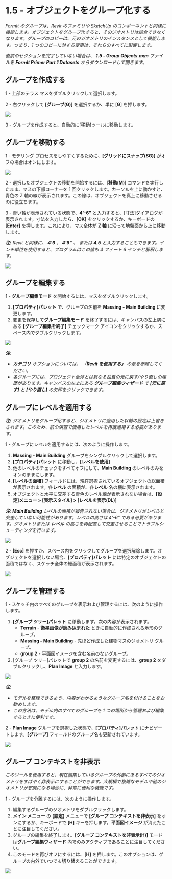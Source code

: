 # 1.5 - オブジェクトをグループ化する

_FormIt のグループは、Revit のファミリや SketchUp のコンポーネントと同様に機能します。オブジェクトをグループ化すると、そのジオメトリは結合できなくなります。グループのコピーは、元のジオメトリのインスタンスとして機能します。つまり、1 つのコピーに対する変更は、それらのすべてに影響します。_

_直前のセクションを完了していない場合は、_ _**1.5 - Group Objects.axm**_ _ファイルを_ _**FormIt Primer Part 1 Datasets** からダウンロードして開きます。_

## **グループを作成する**

1 - 上部のテラス マスをダブルクリックして選択します。

2 - 右クリックして **[グループ(G)]** を選択するか、単に [**G**] を押します。

![](<../../.gitbook/assets/0 (1).jpeg>)

3 - グループを作成すると、自動的に[移動]ツールに移動します。

## **グループを移動する**

1 - モデリング プロセスをしやすくするために、**[グリッドにスナップ(SG)]** がオフの場合はオンにします。

![](<../../.gitbook/assets/1 (14).png>)

2 - 選択したオブジェクトの移動を開始するには、**[移動(M)]** コマンドを実行したまま、マスの下部コーナーを 1 回クリックします。カーソルを上に動かすと、青色の Z 軸の線が表示されます。この線は、オブジェクトを真上に移動させるのに役立ちます。

3 - 青い軸が表示されている状態で、**4'-6"** と入力すると、[寸法]ダイアログが表示されます。寸法を入力したら、**[OK]** をクリックするか、キーボードの **[Enter]** を押します。これにより、マス全体が **Z 軸** に沿って地盤面から上に移動します。

_**注:**_ _Revit と同様に、_ _**4'6** 、_ _**4'6"** 、_ _または_ _**4.5** と入力することもできます。インチ単位を使用すると、プログラムはこの値も 4 フィート 6 インチと解釈します。_

![](<../../.gitbook/assets/2 (2).png>)

## **グループを編集する**

1 - **グループ編集モード** を開始するには、マスをダブルクリックします。

1. **[プロパティ]パレット** で、グループの名前を **Massing - Main Building** に変更します。
2. 変更を保存して**グループ編集モード** を終了するには、キャンバスの左上隅にある **[グループ編集を終了]** チェックマーク アイコンをクリックするか、スペース内でダブルクリックします。

![](<../../.gitbook/assets/3 (12) (1).png>)

_**注**:_

* _**カテゴリ**_ _オプションについては、_ _**「Revit を使用する」**_ _の章を参照してください。_
* _各グループには、プロジェクト全体とは異なる独自の元に戻す/やり直しの履歴があります。キャンバスの左上にある_ _**グループ編集ウィザード**_ _で_ _**[元に戻す]**_ _と_ _**[やり直し]**_ _の矢印をクリックできます。_

## **グループにレベルを適用する**

_**注:**_ _ジオメトリをグループ化すると、ジオメトリに適用した以前の設定は上書きされます。このため、前の演習で使用したレベルを再度適用する必要があります。_

1 - グループにレベルを適用するには、次のように操作します。

1. **Massing** **- Main Building** グループをシングルクリックして選択します。
2. **[プロパティ]パレット** に移動し、**[レベルを使用]**
3. 他のレベルのチェックをすべてオフにして、**Main Building** のレベルのみをオンのままにします。
4. **[レベルの面積]** フィールドには、現在選択されているオブジェクトの総面積が表示されます。各**レベル** の面積が、各**レベル** 名の横に表示されます。
5. オブジェクトと水平に交差する青色のレベル線が表示されない場合は、**[設定]メニュー > [表示スタイル] > [レベルを表示(DL)]**

_**注**:_ _**Main Building**_ _レベルの面積が報告されない場合は、ジオメトリがレベルと交差していない可能性があります。レベルの高さは 4'-6" である必要があります。ジオメトリまたは_ _**レベル**_ _の高さを再配置して交差させることでトラブルシューティングを行います。_

![](../../.gitbook/assets/levels-to-groups.png)

2 - **[Esc]** を押すか、スペース内をクリックしてグループを選択解除します。オブジェクトを選択しない場合、**[プロパティ]パレット** には特定のオブジェクトの面積ではなく、スケッチ全体の総面積が表示されます。

![](<../../.gitbook/assets/5 (15).png>)

## **グループを管理する**

1 - スケッチ内のすべてのグループを表示および管理するには、次のように操作します。

1. **[グループ ツリー]パレット** に移動します。次の内容が表示されます。
   * **Terrain** - **衛星画像が読み込まれた** ときに自動的に作成される地形のグループ。
   * **Massing - Main Building** - 先ほど作成した建物マスのジオメトリ グループ。
   * **group 2** - 平面図イメージを含む名前のないグループ。
2. [グループ ツリー]パレットで **group 2** の名前を変更するには、**group 2** をダブルクリックし、**Plan Image** と入力します。

![](<../../.gitbook/assets/6 (4).png>)

_**注:**_

* _モデルを整理できるよう、内容がわかるようなグループ名を付けることをお勧めします。_
* _この方法は、モデル内のすべてのグループを 1 つの場所から管理および編集するときに便利です。_

2 - **Plan Image** グループを選択した状態で、**[プロパティ]パレット** にナビゲートします。**[グループ]** フィールドのグループ名も更新されています。

![](<../../.gitbook/assets/7 (11).png>)

## **グループ コンテキストを非表示**

_このツールを使用すると、現在編集しているグループの外部にあるすべてのジオメトリをすばやく非表示にすることができます。大規模で複雑なモデルや他のジオメトリが邪魔になる場合に、非常に便利な機能です。_

1 - グループを分離するには、次のように操作します。

1. 編集するグループのジオメトリをダブルクリックします。
2. **メイン メニュー** の **[設定]** メニューで **[グループ コンテキストを非表示]** をオンにするか、キーボードで **[H]** キーを押します。**平面図イメージ** が消えたことに注目してください。
3. グループの編集を終了します。**[グループ コンテキストを非表示(H)]** モードは**グループ編集ウィザード** 内でのみアクティブであることに注目してください。
4. このモードを再びオフにするには、**[H]** を押します。このオプションは、グループの内外でいつでも切り替えることができます。

![](<../../.gitbook/assets/8 (5).png>)
